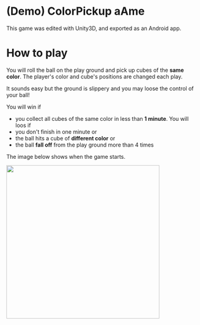 # (Demo) ColorPickup aAme
This game was edited with Unity3D, and exported as an Android app.

# How to play ##

You will roll the ball on the play ground and pick up cubes of the **same color**. 
The player's color and cube's positions are changed each play. 

It sounds easy but the ground is slippery and you may loose the control of your ball! 

You will win if 
- you collect all cubes of the same color in less than **1 minute**.
You will loos if
- you don't finish in one minute or
- the ball hits a cube of **different color** or 
- the ball **fall off** from the play ground more than 4 times


The image below shows when the game starts.

<img src="https://cloud.githubusercontent.com/assets/21304543/24046174/f328e1e2-0b21-11e7-9038-1ab0edfb6d0e.png" width="400"/>


